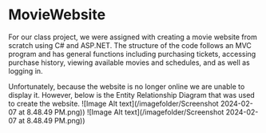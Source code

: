 # MovieWebsite

For our class project, we were assigned with creating a movie website from scratch using C# and ASP.NET. The structure of the code follows an MVC program and has general functions including purchasing tickets, accessing purchase history, viewing available movies and schedules, and as well as logging in.


Unfortunately, because the website is no longer online we are unable to display it. However, below is the Entity Relationship Diagram that was used to create the website.
![Image Alt text](/imagefolder/Screenshot 2024-02-07 at 8.48.49 PM.png))
![Image Alt text](/imagefolder/Screenshot 2024-02-07 at 8.48.49 PM.png))

